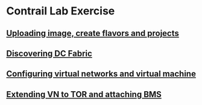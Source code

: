 # Contrail Lab Exercise
## [Uploading image, create flavors and projects](lab1/)
## [Discovering DC Fabric](lab2/)
## [Configuring virtual networks and virtual machine](lab3/)
## [Extending VN to TOR and attaching BMS](lab4/)
